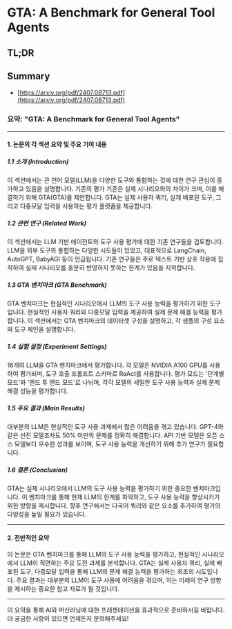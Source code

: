 # GTA: A Benchmark for General Tool Agents
## TL;DR
## Summary
- [https://arxiv.org/pdf/2407.08713.pdf](https://arxiv.org/pdf/2407.08713.pdf)

### 요약: "GTA: A Benchmark for General Tool Agents"

---

#### 1. 논문의 각 섹션 요약 및 주요 기여 내용

##### 1.1 소개 (Introduction)

이 섹션에서는 큰 언어 모델(LLM)을 다양한 도구와 통합하는 것에 대한 연구 관심이 증가하고 있음을 설명합니다. 기존의 평가 기준은 실제 시나리오와의 차이가 크며, 이를 해결하기 위해 GTA(GTA)를 제안합니다. GTA는 실제 사용자 쿼리, 실제 배포된 도구, 그리고 다중모달 입력을 사용하는 평가 플랫폼을 제공합니다.

##### 1.2 관련 연구 (Related Work)

이 섹션에서는 LLM 기반 에이전트와 도구 사용 평가에 대한 기존 연구들을 검토합니다. LLM을 외부 도구와 통합하는 다양한 시도들이 있었고, 대표적으로 LangChain, AutoGPT, BabyAGI 등이 언급됩니다. 기존 연구들은 주로 텍스트 기반 상호 작용에 집착하여 실제 시나리오를 충분히 반영하지 못하는 한계가 있음을 지적합니다.

##### 1.3 GTA 벤치마크 (GTA Benchmark)

GTA 벤치마크는 현실적인 시나리오에서 LLM의 도구 사용 능력을 평가하기 위한 도구입니다. 현실적인 사용자 쿼리와 다중모달 입력을 제공하여 실제 문제 해결 능력을 평가합니다. 이 섹션에서는 GTA 벤치마크의 데이터셋 구성을 설명하고, 각 샘플의 구성 요소와 도구 체인을 설명합니다.

##### 1.4 실험 설정 (Experiment Settings)

16개의 LLM을 GTA 벤치마크에서 평가합니다. 각 모델은 NVIDIA A100 GPU를 사용하여 평가되며, 도구 호출 프롬프트 스키마로 ReAct를 사용합니다. 평가 모드는 '단계별 모드'와 '엔드 투 엔드 모드'로 나뉘며, 각각 모델의 세밀한 도구 사용 능력과 실제 문제 해결 성능을 평가합니다.

##### 1.5 주요 결과 (Main Results)

대부분의 LLM은 현실적인 도구 사용 과제에서 많은 어려움을 겪고 있습니다. GPT-4와 같은 선진 모델조차도 50% 미만의 문제를 정확히 해결합니다. API 기반 모델은 오픈 소스 모델보다 우수한 성과를 보이며, 도구 사용 능력을 개선하기 위해 추가 연구가 필요합니다.

##### 1.6 결론 (Conclusion)

GTA는 실제 시나리오에서 LLM의 도구 사용 능력을 평가하기 위한 중요한 벤치마크입니다. 이 벤치마크를 통해 현재 LLM의 한계를 파악하고, 도구 사용 능력을 향상시키기 위한 방향을 제시합니다. 향후 연구에서는 다국어 쿼리와 같은 요소를 추가하여 평가의 다양성을 높일 필요가 있습니다.

---

#### 2. 전반적인 요약

이 논문은 GTA 벤치마크를 통해 LLM의 도구 사용 능력을 평가하고, 현실적인 시나리오에서 LLM이 직면하는 주요 도전 과제를 분석합니다. GTA는 실제 사용자 쿼리, 실제 배포된 도구, 다중모달 입력을 통해 LLM의 문제 해결 능력을 평가하는 최초의 시도입니다. 주요 결과는 대부분의 LLM이 도구 사용에 어려움을 겪으며, 이는 미래의 연구 방향을 제시하는 중요한 참고 자료가 될 것입니다.

---

이 요약을 통해 AI와 머신러닝에 대한 프레젠테이션을 효과적으로 준비하시길 바랍니다. 더 궁금한 사항이 있으면 언제든지 문의해주세요!
